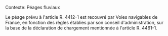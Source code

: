 Contexte: Péages fluviaux

Le péage prévu à l'article R. 4412-1 est recouvré par Voies navigables de France, en fonction des règles établies par son conseil d'administration, sur la base de la déclaration de chargement mentionnée à l'article R. 4461-1.